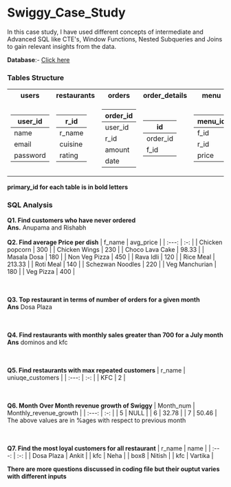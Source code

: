 # Swiggy_Case_Study
In this case study, I have used different concepts of intermediate and Advanced SQL like CTE's, Window Functions, Nested Subqueries and Joins to gain relevant insights from the data.

**Database**:- [Click here](https://docs.google.com/spreadsheets/d/1JgNHxTixDA50W1l6pNFmHKRaX1a9QnXrpGLsJtzo6Gg/edit#gid=0)

### Tables Structure
<table>
<tr><th>users</th><th>restaurants</th><th>orders</th><th>order_details</th><th>menu</th><th>food</th></tr>
<tr><td>

|user_id|
|--|
|name|
|email|
|password|
</td><td>

|r_id|
|--|
|r_name|
|cuisine|
|rating|
</td>
<td>

|order_id|
|--|
|user_id|
|r_id|
|amount|
|date|

</td>
<td>

|id|
|--|
|order_id|
|f_id|

</td>
<td>

|menu_id|
|--|
|f_id|
|r_id|
|price|

</td>
<td>

|f_id|
|--|
|f_name|
|type|

</td>
</tr> </table>

**primary_id for each table is in bold letters**
<br>

### SQL Analysis

**Q1. Find customers who have never ordered**<br>
**Ans.** Anupama and Rishabh
<br><br>
**Q2. Find average Price per dish**
| f_name | avg_price  | 
| :---:   | :-: |
| Chicken popcorn | 300 |
| Chicken Wings | 230 |
| Choco Lava Cake | 98.33 |
| Masala Dosa | 180 |
| Non Veg Pizza | 450 |
| Rava Idli | 120 |
| Rice Meal | 213.33 |
| Roti Meal | 140 |
| Schezwan Noodles | 220 |
| Veg Manchurian | 180 |
| Veg Pizza | 400 |

<br><br>
**Q3. Top restaurant in terms of number of orders for a given month**<br>
**Ans** Dosa Plaza

<br><br>
**Q4. Find restaurants with monthly sales greater than 700 for a July month**<br>
**Ans** dominos and kfc

<br><br>
**Q5. Find restaurants with max repeated customers**
| r_name | uniuqe_customers  | 
| :---:   | :-: |
| KFC | 2 |

<br><br>
**Q6. Month Over Month revenue growth of Swiggy**
| Month_num | Monthly_revenue_growth  | 
| :---:   | :-: |
| 5 | NULL |
| 6 | 32.78 |
| 7 | 50.46 |
<br>
The above values are in %ages with respect to previous month

<br><br>
**Q7. Find the most loyal customers for all restaurant**
| r_name | name  | 
| :---:   | :-: |
| Dosa Plaza | Ankit |
| kfc | Neha |
| box8 | Nitish |
| kfc | Vartika |

**There are more questions discussed in coding file but their ouptut varies with different inputs**
